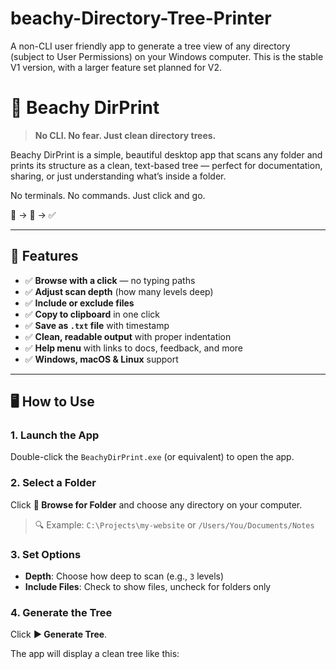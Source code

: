 # beachy-Directory-Tree-Printer
A non-CLI user friendly app to generate a tree view of any directory (subject to User Permissions) on your Windows computer. This is the stable V1 version, with a larger feature set planned for V2. 

# 🌴 Beachy DirPrint

> **No CLI. No fear. Just clean directory trees.**

Beachy DirPrint is a simple, beautiful desktop app that scans any folder and prints its structure as a clean, text-based tree — perfect for documentation, sharing, or just understanding what’s inside a folder.

No terminals. No commands. Just click and go.

📁 → 🌳 → ✅

---

## 🚀 Features

- ✅ **Browse with a click** — no typing paths
- ✅ **Adjust scan depth** (how many levels deep)
- ✅ **Include or exclude files**
- ✅ **Copy to clipboard** in one click
- ✅ **Save as `.txt` file** with timestamp
- ✅ **Clean, readable output** with proper indentation
- ✅ **Help menu** with links to docs, feedback, and more
- ✅ **Windows, macOS & Linux** support

---

## 🖥️ How to Use

### 1. Launch the App
Double-click the `BeachyDirPrint.exe` (or equivalent) to open the app.

### 2. Select a Folder
Click **📁 Browse for Folder** and choose any directory on your computer.

> 🔍 Example: `C:\Projects\my-website` or `/Users/You/Documents/Notes`

### 3. Set Options
- **Depth**: Choose how deep to scan (e.g., `3` levels)
- **Include Files**: Check to show files, uncheck for folders only

### 4. Generate the Tree
Click **▶️ Generate Tree**.

The app will display a clean tree like this:
